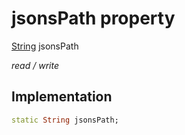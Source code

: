 


# jsonsPath property






[String](https://api.flutter.dev/flutter/dart-core/String-class.html) jsonsPath
  
_read / write_






## Implementation

```dart
static String jsonsPath;


```







